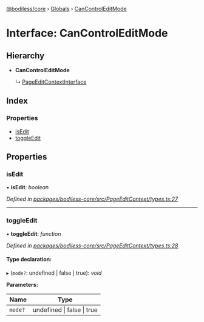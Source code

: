 [@bodiless/core](../README.md) › [Globals](../globals.md) › [CanControlEditMode](cancontroleditmode.md)

# Interface: CanControlEditMode

## Hierarchy

* **CanControlEditMode**

  ↳ [PageEditContextInterface](pageeditcontextinterface.md)

## Index

### Properties

* [isEdit](cancontroleditmode.md#isedit)
* [toggleEdit](cancontroleditmode.md#toggleedit)

## Properties

###  isEdit

• **isEdit**: *boolean*

*Defined in [packages/bodiless-core/src/PageEditContext/types.ts:27](https://github.com/johnsonandjohnson/Bodiless-JS/blob/647014cf/packages/bodiless-core/src/PageEditContext/types.ts#L27)*

___

###  toggleEdit

• **toggleEdit**: *function*

*Defined in [packages/bodiless-core/src/PageEditContext/types.ts:28](https://github.com/johnsonandjohnson/Bodiless-JS/blob/647014cf/packages/bodiless-core/src/PageEditContext/types.ts#L28)*

#### Type declaration:

▸ (`mode?`: undefined | false | true): *void*

**Parameters:**

Name | Type |
------ | ------ |
`mode?` | undefined &#124; false &#124; true |
